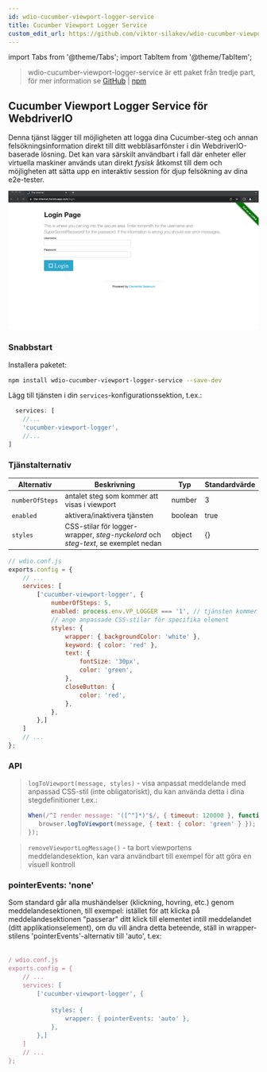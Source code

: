 ```yaml
---
id: wdio-cucumber-viewport-logger-service
title: Cucumber Viewport Logger Service
custom_edit_url: https://github.com/viktor-silakov/wdio-cucumber-viewport-logger-service/edit/main/README.md
---
```


import Tabs from '@theme/Tabs';
import TabItem from '@theme/TabItem';

> wdio-cucumber-viewport-logger-service är ett paket från tredje part, för mer information se [GitHub](https://github.com/viktor-silakov/wdio-cucumber-viewport-logger-service) | [npm](https://www.npmjs.com/package/wdio-cucumber-viewport-logger-service)
## Cucumber Viewport Logger Service för WebdriverIO

Denna tjänst lägger till möjligheten att logga dina Cucumber-steg och annan felsökningsinformation direkt till ditt webbläsarfönster i
din WebdriverIO-baserade lösning. Det kan vara särskilt användbart i fall där enheter eller virtuella maskiner används utan direkt 
*fysisk* åtkomst till dem och möjligheten att sätta upp en interaktiv session för djup felsökning av dina e2e-tester.

![demo](https://github.com/viktor-silakov/wdio-cucumber-viewport-logger-service/raw/main/img/demo.gif)

### Snabbstart

Installera paketet:

```bash
npm install wdio-cucumber-viewport-logger-service --save-dev
```

Lägg till tjänsten i din `services`-konfigurationssektion, t.ex.:

```js
  services: [
    //...
    'cucumber-viewport-logger',
    //...
]
```

### Tjänstalternativ

| Alternativ | Beskrivning | Typ | Standardvärde |
| --- | --- | --- | --- |
| `numberOfSteps`  | antalet steg som kommer att visas i viewport | number | 3 |
| `enabled`  | aktivera/inaktivera tjänsten | boolean | true |
| `styles`  | CSS-stilar för logger-wrapper, *steg-nyckelord* och *steg-text*, se exemplet nedan | object | {} |

```js
// wdio.conf.js
exports.config = {
    // ...
    services: [
        ['cucumber-viewport-logger', {
            numberOfSteps: 5,
            enabled: process.env.VP_LOGGER === '1', // tjänsten kommer endast att aktiveras när du sätter miljövariabeln `VP_LOGGER` till `1`
            // ange anpassade CSS-stilar för specifika element
            styles: {
                wrapper: { backgroundColor: 'white' },
                keyword: { color: 'red' },
                text: {
                    fontSize: '30px',
                    color: 'green',
                },
                closeButton: {
                    color: 'red',
                },
            },
        },]
    ]
    // ...
};
```

### API

> `logToViewport(message, styles)` - visa anpassat meddelande med anpassad CSS-stil (inte obligatoriskt), du kan använda detta i dina stegdefinitioner
t.ex.:
>```js
>When(/^I render message: "([^"]*)"$/, { timeout: 120000 }, function (message) {
>    browser.logToViewport(message, { text: { color: 'green' } });
>});
>```


> `removeViewportLogMessage()` - ta bort viewportens meddelandesektion, kan vara användbart till exempel för att göra en visuell kontroll

### pointerEvents: 'none'

Som standard går alla mushändelser (klickning, hovring, etc.) genom meddelandesektionen, till exempel: istället för att klicka på meddelandesektionen "passerar" ditt klick till elementet intill meddelandet (ditt applikationselement), om du vill ändra detta beteende, ställ in wrapper-stilens 'pointerEvents'-alternativ till 'auto', t.ex:
```js

/ wdio.conf.js
exports.config = {
    // ...
    services: [
        ['cucumber-viewport-logger', {
     
            styles: {
                wrapper: { pointerEvents: 'auto' },
            },
        },]
    ]
    // ...
};
```